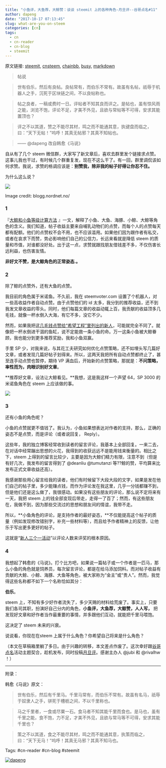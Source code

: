 ```yaml
---
title: "小鱼评，大鱼荐，大鲸赞：谈谈 steemit 上的各种角色-月旦评--谷哥点名#11"
author: dapeng
date: "2017-10-17 07:13:45"
slug: what-are-you-on-steem
categories: [cn]
tags: 
  - cn
  - cn-reader
  - cn-blog
  - steemit
---
```


原文链接: [steemit](https://steemit.com/cn/@dapeng/what-are-you-on-steem), [cnsteem](https://cnsteem.com/cn/@dapeng/what-are-you-on-steem), [chainbb](https://chainbb.com/cn/@dapeng/what-are-you-on-steem), [busy](https://busy.org/cn/@dapeng/what-are-you-on-steem), [markdown](https://raw.githubusercontent.com/pzhaonet/steem_mirror/master/content/post/what-are-you-on-steem.md)

> 帖说 

>
>世有伯乐，然后有良帖。良帖常有，而伯乐不常有。故虽有名帖，祇辱于机器人之手，沉死于区块链之间，不以良帖称也。

>
> 帖之良者，一稿或费时一日。评帖者不知其良而评之。是帖也，虽有惊风雨之能，浏览不饱，评论不足，才美不外见，且欲与常帖等不可得，安求其能置顶也？

>
> 评之不以其道，赞之不能尽其材，鸣之而不能通其意，执键盘而临之，曰：“天下无帖！”呜呼！其真无帖邪？其真不知帖也。

>
> —— @dapeng 改自韩愈《马说》


自从有了几个 steem 微信群，大家写了新文章后，喜欢去群里发个链接求点赞。这事儿我也干过，有时候几个群重复发，现在不这么干了。有一回，群里调侃该如何求赞。我说，求赞的格调应该是：**别赞我，除非我的帖子好得让你忍不住。**


为什么这么说？


![](https://blogg.nordnet.no/wp-content/uploads/sites/2/2014/10/hest-i-solnedgang2.jpg)


Image credit: blogg.nordnet.no/


### 1


『[大鲸和小鱼等级计算方法](https://steemit.com/cn/@dapeng/definition-of-small-fish-and-big-whale-on-steemit) 』一文，解释了小鱼、大鱼、海豚、小鲸、大鲸等角色的含义。我们知道，帖子收益主要来自哺乳动物们的点赞，而每个人的点赞每天都有配额。他们的点赞权不会不用，也不应该滥用。如果他们因为跟作者有私交，或者在哀求下而赞，势必影响他们自己的公信力，长远来看就是降低 steem 的质量和市值，对谁都没好处。出于这一点，求赞就跟找朋友借钱差不多，不仅伤害长远利益，也伤害友情。


**非好文不赞，是大鲸角色的正常姿态.。**


### 2


除了鲸的点赞外，还有大鱼的点赞。


我目前的角色属于米诺鱼。不久前，我在 steemvoter.com 设置了个机器人，对一些高收益作者自动点赞。由于点赞他们的 id 太多，我分到的推荐收益，还不到我发文章收益的零头。同时，他们每篇文章的收益动辄上百，我贡献的收益顶多几毛钱，就像一杯水倒入大海，有它不多，没它不少。


然而，如果我把这[几毛钱点赞给“希望工程”里列出的新人](https://steemit.com/cn/@dapeng/upvote-of-fifty-cents)，可能就完全不同了。就像把一杯水倒进干涸的鱼缸，说不定能救一条小鱼的命。万一这条小鱼被大鲸眷顾，我也能分到更多推荐奖励，我和小鱼双赢。


手里 SP 少，对我来说，与其花工夫研究如何优化点赞策略，还不如埋头写几篇好文章，或者发现几篇好帖子划得来。所以，这两天我把所有自动点赞都终止了，甚至连手动点赞也暂停，期待 VP 满血后，开始新的点赞策略，那就是：**不问策略，率性而为，肉眼识别好文章**。


**推荐好文章，设法让大鲸看见。**我想，这是我这样一个声望 64，SP 3000 的米诺鱼角色在 steem 上应该做的事。


![](https://steemitimages.com/0x0/https://steemitimages.com/DQmasoQQNTKQpSBb96y4QQ9o5sPhiF8tjPX7YG4dCL3axc1/level.jpg)


### 3


还有小鱼的角色呢？


小鱼的点赞就更不值钱了。我认为，小鱼如果想表达对作者的支持，那么，正确的姿态不是点赞，而是评论（或者说回复， Reply）。


这些年，我的独立博客经常收到读者的留言评论，我基本上全部回复。一来二去，在对话中经常蹦出思想的火花，我得到的收获远远不是能用钱来衡量的。相比之下，steem 上得到的留言比较少，主要是因为大鲸们精力有限，注意不到（但是有好几次，我发布的留言得到了 @deanliu @tumutanzi 等??鲸的赞，平均算来比发布正式文章收益还高）。


我感谢那些用心留言给我的读者，他们有时候留下大段大段的文字，如果是发在他们自己的帖子里，多少能赚点钱，而作为评论发在我这里，几乎一分钱都赚不到，但是他们还是这么做了，我很感动。如果没有这些朋友的评论，那么说不定将来有一天，我把 steem 上的钱全部变现后带走，走得一了百了；然而，有这些朋友在，我做不到，因为那些交流过的思想和朋友间的情谊，我带不走。


所以，**小鱼角色的评论，是支持作者的最好姿态，**不仅能提高这个帖子的质量（例如发现修改错别字，补充一些材料等），而且给予作者精神上的反馈，让他乐于写出更多更好的帖子。


这就是“[新人三个一活动](https://steemit.com/cn/@dapeng/2yuqbh-welcome-prize-for-new-steemians)”以评论人数来评奖的根本原因。


### 4


我想起了韩愈的《马说》。打个比方吧，如果说一篇帖子或一个作者是一匹马，那么小鱼的角色就是饲养员，每次留言评论，都是在给马添加饲料。而对帖子收益有贡献的大鲸、小鲸、海豚、大鱼等角色，被大家称为“金主”或“贵人”。然而，我觉得这些名称都不如下一个名称恰如其分：


**伯乐**。


steem 上，不知有多少好作者流失了，多少天赐的材料给荒废了。事实上，只要我们各司其职，扮演好自己分内的角色，**小鱼评，大鱼荐，大鲸赞，人人写，** 把发现好文章和好作者当作最重要的事情，并多跟他们互动，就能把千里马喂饱。


这决定了 steem 未来的兴衰。


说说看，你现在在steem 上属于什么角色？你希望自己将来是什么角色？


（本文在草稿箱里躺了多日。由于兴趣的转移，本文差点作废了。这次幸好跟[谷哥点名](https://steemit.com/cn/@jubi/and-11)活动主题契合，趁机发布，同时投稿[月旦评](https://steemit.com/cn/@rivalhw/6fhxiy)。感谢主办人 @jubi  和 @rivalhw ！）


---


附录：


韩愈《马说》原文：


> 世有伯乐，然后有千里马。千里马常有，而伯乐不常有。故虽有名马，祇辱于奴隶人之手，骈死于槽枥之间，不以千里称也。

>
> 马之千里者，一食或尽粟一石。食马者不知其能千里而食也。是马也，虽有千里之能，食不饱，力不足，才美不外见，且欲与常马等不可得，安求其能千里也？

>
> 策之不以其道，食之不能尽其材，鸣之而不能通其意，执策而临之，曰：“天下无马！”呜呼！其真无马邪？其真不知马也。


Tags: #cn-reader #cn-blog #steemit 


[![dapeng](https://steemitimages.com/DQmeYUwQ7Juorgd79o6D5E34BnUYxwfmLxYH4cApgPRhRf6/end2.jpg)](http://dapengde.com/archives/19320)
